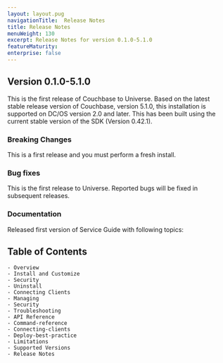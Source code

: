 ```yaml
---
layout: layout.pug
navigationTitle:  Release Notes
title: Release Notes
menuWeight: 130
excerpt: Release Notes for version 0.1.0-5.1.0
featureMaturity:
enterprise: false
---
```


## Version 0.1.0-5.1.0

This is the first release of Couchbase to Universe. Based on the latest stable release version of Couchbase, version 5.1.0, this installation is supported on DC/OS version 2.0 and later. This has been built using the current stable version of the SDK (Version 0.42.1).

### Breaking Changes

This is a first release and you must perform a fresh install.  


### Bug fixes

This is the first release to Universe. Reported bugs will be fixed in subsequent releases.

### Documentation

Released first version of Service Guide with following topics:

## Table of Contents

    - Overview
    - Install and Customize
    - Security
    - Uninstall
    - Connecting Clients
    - Managing
    - Security
    - Troubleshooting
    - API Reference
    - Command-reference
    - Connecting-clients
    - Deploy-best-practice
    - Limitations
    - Supported Versions
    - Release Notes
   
